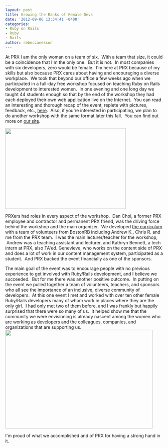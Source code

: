 ```yaml
---
layout: post
title: Growing the Ranks of Female Devs
date: '2012-09-06 13:34:41 -0400'
categories:
- Ruby on Rails
- Ruby
- Rails
author: rebeccanesson
---
```

<p>At PRX I am the only woman on a team of six.  With a team that size, it could be a coincidence that I'm the only one.  But it is not.  In most companies with six developers, zero would be female.  I'm here at PRX because of my skills but also because PRX cares about having and encouraging a diverse workplace.  We took that beyond our office a few weeks ago when we participated in a full-day free workshop focused on teaching Ruby on Rails development to interested women.  In one evening and one long day we taught 44 students enough so that by the end of the workshop they had each deployed their own web application live on the Internet.  You can read an interesting and thorough recap of the event, replete with pictures, feedback, etc., <a href="http://www.railsbridgeboston.org/blog/2012_aug_recap">here</a>.  Also, if you're interested in participating, we plan to do another workshop with the same format later this fall.  You can find out more on <a href=" http://www.railsbridgeboston.org/">our site</a>.</p>
<p><img class="alignleft" title="Anita Teaching Ruby" src="http://www.railsbridgeboston.org/images/aug2012/anita.jpg" alt="" width="384" height="257" /></p>
<p>PRXers had roles in every aspect of the workshop.  Dan Choi, a former PRX employee and contractor and permanent PRX friend, was the driving force behind the workshop and the main organizer.  We developed <a href="http://www.railsbridgeboston.org/curriculum/curriculum_toc">the curriculum</a> with a team of volunteers from BostonRB including Andrew K., Chris R. and me from the PRX team.  I was the main lecturer/teacher for the workshop,  Andrew was a teaching assistant and lecturer, and Kathryn Bennett, a tech intern at PRX, also TA'ed. Genevieve, who works on the content side of PRX and does a lot of work in our content management system, participated as a student.  And PRX backed the event financially as one of the sponsors.</p>
<p>The main goal of the event was to encourage people with no previous experience to get involved with Ruby/Rails development, and I believe we succeeded.  But for me there was another positive outcome.  In putting on the event we pulled together a team of volunteers, teachers, and sponsors who all see the importance of an inclusive, diverse community of developers.  At this one event I met and worked with over ten other female Ruby/Rails developers many of whom work in places where they are the only girl.  I had only met two of them before, and I was frankly but happily surprised that there were so many of us.  It helped show me that the community we were envisioning is already nascent among the women who are working as developers and the colleagues, companies, and organizations that are supporting us.<img class="alignright" title="Michael Durrant and workshop participants" src="http://www.railsbridgeboston.org/images/aug2012/michael_durrant.jpg" alt="" width="470" height="314" /></p>
<p>I'm proud of what we accomplished and of PRX for having a strong hand in it.</p>

